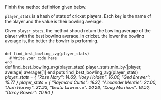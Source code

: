 Finish the method definition given below.

`player_stats` is a hash of stats of cricket players. Each key is the name of the player and the value is their bowling average.

Given `player_stats`, the method should return the bowling average of the player with the best bowling average. In cricket, the lower the bowling average is, the better the bowler is performing.

<Editor lang="ruby" type="exercise" testMode="multipleInput">
<code>
def find_best_bowling_avg(player_stats)
  # Write your code here
end
</code>

<solution>
def find_best_bowling_avg(player_stats)
  player_stats.min_by{|player, average| average}[1]
end
</solution>

<testcases>
<caller>
puts find_best_bowling_avg(player_stats)
</caller>
<testcase>
<i>
player_stats = {
  "Rose Mary": 14.69,
  "Joey Holden": 16.00,
  "Ged Brewer": 15.77
}
</i>
</testcase>
<testcase>
<i>
player_stats = {
  "Raymond Curtis": 19.37,
  "Alexander Menzie": 22.00,
  "Josh Harvey": 22.33,
  "Beata Lawrence": 20.28,
  "Doug Morrison": 18.50,
  "Darcy Brewer": 20.80
}
</i>
</testcase>
</testcases>
</Editor>
